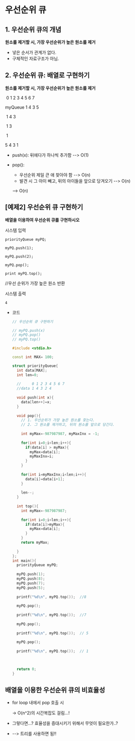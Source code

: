 # 우선순위 큐

## 1. 우선순위 큐의 개념

**원소를 제거할 시, 가장 우선순위가 높은 원소를 제거**

- 넣은 순서가 관계가 없다.
- 구체적인 자료구조가 아님.

## 2. 우선순위 큐: 배열로 구현하기

**원소를 제거할 시, 가장 우선순위가 높은 원소를 제거**

​					0  1  2  3  4  5  6  7

myQueue  1  4  3  5

​                    1  4  3

​                    1  3

​                    1

5 4 3 1

- push(x): 뒤에다가 하나씩 추가함 --> O(1)

- pop(): 

  - 우선순위 제일 큰 애 찾아야 함 --> O(n)
  - 발견  시 그 아이 빼고, 뒤의 아이들을 앞으로 당겨오기 --> O(n)

  --> O(n)

## [예제2] 우선순위 큐 구현하기

**배열을 이용하여 우선순위 큐를 구현하시오**

시스템 입력

`priorityQueue myPQ;`

`myPQ.push(1);`

`myPQ.push(2);`

`myPQ.pop();`

`print myPQ.top();`

//우선 순위가 가장 높은 원소 반환 



시스템 출력

`4`

- 코드

  ```c++
  // 우선순위 큐 구현하기
  
  // myPQ.push(x)
  // myPQ.pop()
  // myPQ.top()
  
  #include <stdio.h>
  
  const int MAX= 100;
  
  struct priorityQueue{
    int data[MAX];
    int len=0;
    
    //     0 1 2 3 4 5 6 7 
    //data 1 4 3 2 4
    
    void push(int x){
      data[len++]=x;
    }
    
    void pop(){
      // 1. 우선순위가 가장 높은 원소를 찾는다.
      // 2. 그 원소를 제거하고, 뒤의 원소를 앞으로 당긴다.
      
      int myMax=-987987987, myMaxInx = -1;
      
      for(int i=0;i<len;i++){
        if(data[i] > myMax){
          myMax=data[i];
          myMaxInx=i;
        }
      }
      
      for(int i=myMaxInx;i<len;i++){
        data[i]=data[i+1];
      }
      
      len--;
    }
    
    int top(){
      int myMax=-987987987;
      
      for(int i=0;i<len;i++){
        if(data[i]>myMax){
          myMax=data[i];
        }
      }
      return myMax;
      
    }
  };
  int main(){
    priorityQueue myPQ;
    
    myPQ.push(1);
    myPQ.push(8);
    myPQ.push(7);
    myPQ.push(5);
    
    printf("%d\n", myPQ.top());  //8
    
    myPQ.pop();
    
    printf("%d\n", myPQ.top());  //7
    
    myPQ.pop();
    
    printf("%d\n", myPQ.top());  // 5
    
    myPQ.pop();
    
    printf("%d\n", myPQ.top());  // 1
  
    
    
    return 0;
  }
  ```

  

## 배열을 이용한 우선순위 큐의 비효율성

- for loop 내에서 pop 호출 시 

  -> O(n^2)의 시간복잡도 걸림...!

- 그렇다면...? 효율성을 증대시키기 위해서 무엇이 필요한가..?

- --> 트리를 사용하면 됨!!

